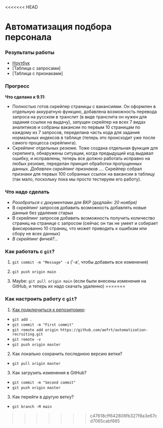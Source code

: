 <<<<<<< HEAD
# Автоматизация подбора персонала 

### Результаты работы

- [Ноутбук]()
- [Таблица с запросами]
- [Таблица с признаками]

### Прогресс

**Что сделано к 9.11:**

- Полностью готов скрейпер страницы с вакансиями. Он оформлен в отдельную аккуратную функцию, добавлена возможность перевода запроса на русском в транслит (в виде транслита он нужен для задания ссылки на выдачу), запущен скрейпер на всех 7 видах аналитиков и собраны вакансии по первым 10 страницам по каждому из 7 запросов, переделана часть кода для задания нормальных индексов в таблице (теперь это происходит уже после самого процесса скрейпинга).
- Скрейпинг отдельных резюме. Тоже создана отдельная функция для скрепинга, обнаружены ситуации, когда предыдущий код выдавал ошибку, и исправлены, теперь все должно работать исправно на любых резюме, переделан принцип обработки пропущенных данных. *Добавлен скрейпинг признаков ...*. Скрейпер собрал признаки для первых 100 собранных ссылок на вакансии в таблицу (так мало, поскольку пока мы просто тестируем его работу). 

### Что надо сделать

- *Разобраться с документами для ВКР (дедлайн: 20 ноября)*
- В скрейпинг запросов добавить возможность добавлять новые данные без удаления старых
- В скрейпинг запросов добавить возможность получить количество страниц на странице с запросом (сейчас он так не умеет и собирает фиксированно 10 страниц, что может приводить к ошибкам или сбору не всех данных)
- *В скрейпинг фичей?...*

### Как работать с `git`?

1. `git commit -m "Message" -a` ('-a', чтобы добавить все изменения)

2. `git push origin main`

3. Maybe: `git pull origin main` (если были внесены изменения на GitHub, и теперь их надо скачать удаленно)
=======
### Как настроить работу с `git`?

1. [Как подключиться к репозиторию](https://docs.github.com/en/get-started/importing-your-projects-to-github/importing-source-code-to-github/adding-locally-hosted-code-to-github):
- `git add .`
- `git commit -m "First commit"`
- `git remote add origin https://github.com/aefrt/automatization-recruiting.git`
- `git remote -v`
- `git push origin master`

2. Как локально сохранить последнюю версию ветки?

- `git pull origin master`

3. Как загрузить изменения в GitHub?

- `git commit -m "Second commit"`
- `git push origin master`

3. Как перейти в другую ветку?

- `git branch -M main`
>>>>>>> c47618cff642806fb327f8a3e67cd7065cabf885
